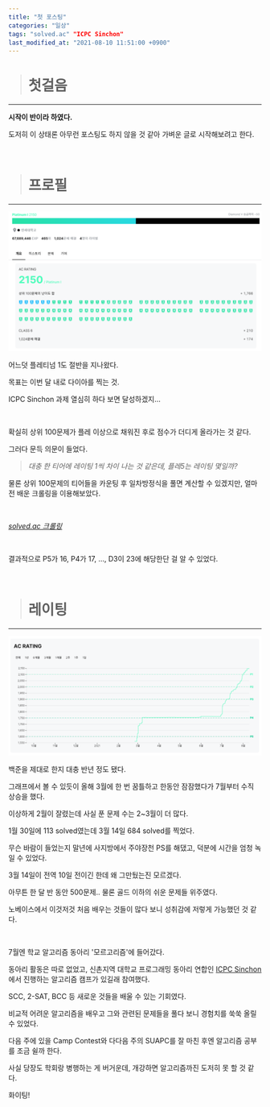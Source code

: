 ```yaml
---
title: "첫 포스팅"
categories: "일상"
tags: "solved.ac" "ICPC Sinchon"
last_modified_at: "2021-08-10 11:51:00 +0900"
---
```


> # 첫걸음
---

**시작이 반이라 하였다.**

도저히 이 상태론 아무런 포스팅도 하지 않을 것 같아 가벼운 글로 시작해보려고 한다.

<br>

> # 프로필
---

![<u>프로필</u>](/assets/images/20210809_profile.PNG)

어느덧 플레티넘 1도 절반을 지나왔다.

목표는 이번 달 내로 다이아를 찍는 것.

ICPC Sinchon 과제 열심히 하다 보면 달성하겠지...

<br>

확실히 상위 100문제가 플레 이상으로 채워진 후로 점수가 더디게 올라가는 것 같다.

그러다 문득 의문이 들었다.

> *대충 한 티어에 레이팅 1씩 차이 나는 것 같은데, 플레5는 레이팅 몇일까?*

물론 상위 100문제의 티어들을 카운팅 후 일차방정식을 풀면 계산할 수 있겠지만, 얼마 전 배운 크롤링을 이용해보았다.

<br>

*[<u>solved.ac 크롤링</u>](https://cael0.github.io/python/crawling/)*

<br>

결과적으로 P5가 16, P4가 17, ..., D3이 23에 해당한단 걸 알 수 있었다.

<br>

> # 레이팅
---

![<u>레이팅</u>](/assets/images/20210809_rating.PNG)

백준을 제대로 한지 대충 반년 정도 됐다.

그래프에서 볼 수 있듯이 올해 3월에 한 번 꿈틀하고 한동안 잠잠했다가 7월부터 수직 상승을 했다.

이상하게 2월이 잘렸는데 사실 푼 문제 수는 2~3월이 더 많다.

1월 30일에 113 solved였는데 3월 14일 684 solved를 찍었다.

무슨 바람이 들었는지 말년에 사지방에서 주야장천 PS를 해댔고, 덕분에 시간을 엄청 녹일 수 있었다.

3월 14일이 전역 10일 전이긴 한데 왜 그만뒀는진 모르겠다.

아무튼 한 달 반 동안 500문제.. 물론 골드 이하의 쉬운 문제들 위주였다.

노베이스에서 이것저것 처음 배우는 것들이 많다 보니 성취감에 저렇게 가능했던 것 같다.

<br>

7월엔 학교 알고리즘 동아리 '모르고리즘'에 들어갔다.

동아리 활동은 따로 없었고, 신촌지역 대학교 프로그래밍 동아리 연합인 [<u>ICPC Sinchon</u>](https://icpc-sinchon.io/)에서 진행하는 알고리즘 캠프가 있길래 참여했다.

SCC, 2-SAT, BCC 등 새로운 것들을 배울 수 있는 기회였다.

비교적 어려운 알고리즘을 배우고 그와 관련된 문제들을 풀다 보니 경험치를 쑥쑥 올릴 수 있었다.

다음 주에 있을 Camp Contest와 다다음 주의 SUAPC를 잘 마친 후엔 알고리즘 공부를 조금 쉴까 한다.

사실 당장도 학회랑 병행하는 게 버거운데, 개강하면 알고리즘까진 도저히 못 할 것 같다.

화이팅!